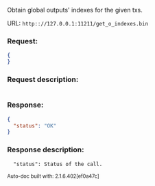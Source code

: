 Obtain global outputs' indexes for the given txs.

URL: ```http:://127.0.0.1:11211/get_o_indexes.bin```
### Request: 
```json
{
}
```
### Request description: 
```

```
### Response: 
```json
{
  "status": "OK"
}
```
### Response description: 
```
  "status": Status of the call.

```
<sub>Auto-doc built with: 2.1.6.402[ef0a47c]</sub>